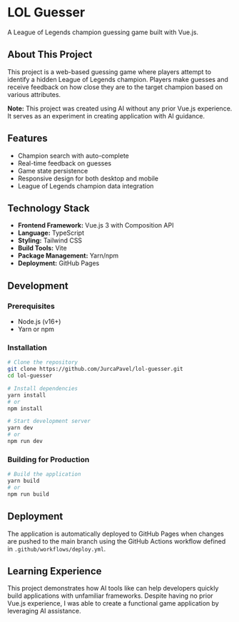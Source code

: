 # LOL Guesser

A League of Legends champion guessing game built with Vue.js.

## About This Project

This project is a web-based guessing game where players attempt to identify a hidden League of Legends champion. Players make guesses and receive feedback on how close they are to the target champion based on various attributes.

**Note:** This project was created using AI without any prior Vue.js experience. It serves as an experiment in creating application with AI guidance.

## Features

- Champion search with auto-complete
- Real-time feedback on guesses
- Game state persistence
- Responsive design for both desktop and mobile
- League of Legends champion data integration

## Technology Stack

- **Frontend Framework:** Vue.js 3 with Composition API
- **Language:** TypeScript
- **Styling:** Tailwind CSS
- **Build Tools:** Vite
- **Package Management:** Yarn/npm
- **Deployment:** GitHub Pages

## Development

### Prerequisites

- Node.js (v16+)
- Yarn or npm

### Installation

```bash
# Clone the repository
git clone https://github.com/JurcaPavel/lol-guesser.git
cd lol-guesser

# Install dependencies
yarn install
# or
npm install

# Start development server
yarn dev
# or
npm run dev
```

### Building for Production

```bash
# Build the application
yarn build
# or
npm run build
```

## Deployment

The application is automatically deployed to GitHub Pages when changes are pushed to the main branch using the GitHub Actions workflow defined in `.github/workflows/deploy.yml`.

## Learning Experience

This project demonstrates how AI tools like can help developers quickly build applications with unfamiliar frameworks. Despite having no prior Vue.js experience, I was able to create a functional game application by leveraging AI assistance.
